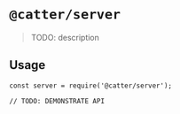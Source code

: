 # `@catter/server`

> TODO: description

## Usage

```
const server = require('@catter/server');

// TODO: DEMONSTRATE API
```
